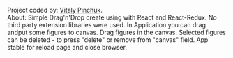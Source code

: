 Project coded by:  [Vitaly Pinchuk](https://www.linkedin.com/in/vitaly-pinchuk-845182200/).  
About: Simple Drag'n'Drop create using with React and React-Redux. No third party extension libraries were used. In Application you can drag andput some figures to canvas. Drag figures in the canvas. Selected figures can be deleted - to press "delete" or remove from "canvas" field. App stable for reload page and close browser.
